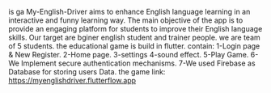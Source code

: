 is ga My-English-Driver aims to enhance English language learning in an interactive and funny learning way. The main objective of the app is to provide an engaging platform for students to improve their English language skills.
Our target are bginer english student and trainer people.
we are team of 5 students.
the educational game is build in flutter.
contain:
1-Login page & New Register.
2-Home page.
3-settings
4-sound effect.
5-Play Game.
6-We Implement secure authentication mechanisms.
7-We used Firebase as Database for storing users Data.
the game link:
https://myenglishdriver.flutterflow.app
